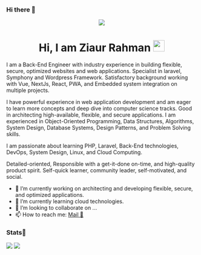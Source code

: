 ### Hi there 👋

<!--
**zrshishir/zrshishir** is a ✨ _special_ ✨ repository because its `README.md` (this file) appears on your GitHub profile.

Here are some ideas to get you started:

- 🔭 I’m currently working on ...
- 🌱 I’m currently learning ...
- 👯 I’m looking to collaborate on ...
- 🤔 I’m looking for help with ...
- 💬 Ask me about ...
- 📫 How to reach me: ...
- 😄 Pronouns: ...
- ⚡ Fun fact: ...
-->

<div align="center">
    <img src="https://readme-typing-svg.herokuapp.com?color=%236FDA44&size=32&center=true&vCenter=true&width=600&height=50&lines=Hi+👋,+I'm+Ziaur+Rahman;Senior+Software+Engineer;" />
</div>


<h1 align="center">Hi, I am Ziaur Rahman <img src="https://raw.githubusercontent.com/MartinHeinz/MartinHeinz/master/wave.gif" width="30px"></h1>

I am a Back-End Engineer with industry experience in building flexible, secure, optimized websites and web applications. Specialist in laravel, Symphony and Wordpress Framework. Satisfactory background working with Vue, NextJs, React, PWA, and Embedded system integration on multiple projects.


I have powerful experience in web application development and am eager to learn more concepts and deep dive into computer science tracks. Good in architecting high-available, flexible, and secure applications.
I am experienced in Object-Oriented Programming, Data Structures, Algorithms, System Design, Database Systems, Design Patterns, and Problem Solving skills.


I am passionate about learning PHP, Laravel, Back-End technologies, DevOps, System Design, Linux, and Cloud Computing.


Detailed-oriented, Responsible with a get-it-done on-time, and high-quality product spirit. Self-quick learner, community leader, self-motivated, and social.

- 🔭 I’m currently working on architecting and developing flexible, secure, and optimized applications.
- 🌱 I’m currently learning cloud technologies.
- 👯 I’m looking to collaborate on ...
- 📫 How to reach me: [Mail 📧](mailto:zrshishir@gmail.com)

### Stats🎯

<div>
    <img align=top src="https://github-readme-stats.vercel.app/api?username=zrshishir&show_icons=true&theme=chartreuse-dark&count_private=true&include_all_commits=true"/>
    <img align=top src="http://github-readme-streak-stats.herokuapp.com?user=zrshishir&theme=chartreuse-dark"/>
<div>
  

